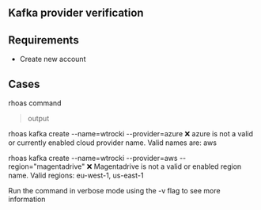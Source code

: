 ## Kafka provider verification

## Requirements

 - Create new account 

## Cases

rhoas command
> output

rhoas kafka create --name=wtrocki --provider=azure
❌ azure is not a valid or currently enabled cloud provider name. Valid names are: aws 

rhoas kafka create --name=wtrocki --provider=aws --region="magentadrive"
❌ Magentadrive is not a valid or enabled region name.
Valid regions: eu-west-1, us-east-1

Run the command in verbose mode using the -v flag to see more information

